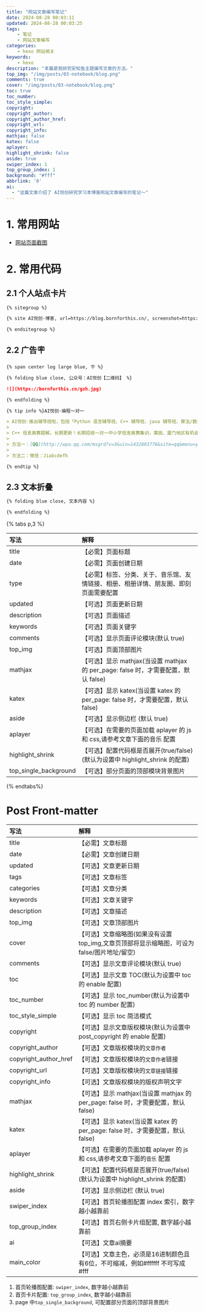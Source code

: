 ```yaml
---
title: "网站文章编写笔记"
date: 2024-08-28 00:03:11
updated: 2024-08-28 00:03:25
tags:
    - 笔记
    - 网站文章编写
categories:
    - hexo 网站相关
keywords: 
    - hexo
description: "本篇是我研究安知鱼主题编写文章的方法。"
top_img: "/img/posts/03-notebook/blog.png"
comments: true
cover: "/img/posts/03-notebook/blog.png"
toc: true
toc_number: 
toc_style_simple:
copyright:
copyright_author:
copyright_author_href:
copyright_url:
copyright_info:
mathjax: false
katex: false
aplayer: 
highlight_shrink: false
aside: true
swiper_index: 1
top_group_index: 1
background: "#fff"
abbrlink: '0'
ai: 
  - "这篇文章介绍了 AI悦创研究学习本博客网站文章编写的笔记～"
---
```


# 1. 常用网站

- [网站页面截图](https://www.thum.io/)

# 2. 常用代码

## 2.1 个人站点卡片

```markdown
{% sitegroup %}

{% site AI悦创·博客, url=https://blog.bornforthis.cn/, screenshot=https://blog.bornforthis.cn/img/link/00-blog.bornforthis.cn.png, avatar=https://bornforthis.cn/aiyc.svg, description=AI悦创·创造不同～ %}

{% endsitegroup %}
```

## 2.2 广告🪧

```markdown
{% span center log large blue, 🪧 %}

{% folding blue close, 公众号：AI悦创【二维码】 %}

![](https://bornforthis.cn/gzh.jpg)

{% endfolding %}

{% tip info %}AI悦创·编程一对一

> AI悦创·推出辅导班啦，包括「Python 语言辅导班、C++ 辅导班、java 辅导班、算法/数据结构辅导班、少儿编程、pygame 游戏开发、Web、Linux」，全部都是一对一教学：一对一辅导 + 一对一答疑 + 布置作业 + 项目实践等。当然，还有线下线上摄影课程、Photoshop、Premiere 一对一教学、QQ、微信在线，随时响应！微信：Jiabcdefh
>
> C++ 信息奥赛题解，长期更新！长期招收一对一中小学信息奥赛集训，莆田、厦门地区有机会线下上门，其他地区线上。微信：Jiabcdefh
>
> 方法一：[QQ](http://wpa.qq.com/msgrd?v=3&uin=1432803776&site=qq&menu=yes)
>
> 方法二：微信：Jiabcdefh

{% endtip %}
```

## 2.3 文本折叠

```markdown
{% folding blue close, 文本内容 %}

{% endfolding %}
```



{% tabs p,3 %}

<!-- tab Page Front-matter -->

| 写法                  | 解释                                                         |
| :-------------------- | :----------------------------------------------------------- |
| title                 | 【必需】页面标题                                             |
| date                  | 【必需】页面创建日期                                         |
| type                  | 【必需】标签、分类、关于、音乐馆、友情链接、相册、相册详情、朋友圈、即刻页面需要配置 |
| updated               | 【可选】页面更新日期                                         |
| description           | 【可选】页面描述                                             |
| keywords              | 【可选】页面关键字                                           |
| comments              | 【可选】显示页面评论模块(默认 true)                          |
| top_img               | 【可选】页面顶部图片                                         |
| mathjax               | 【可选】显示 mathjax(当设置 mathjax 的 per_page: false 时，才需要配置，默认 false) |
| katex                 | 【可选】显示 katex(当设置 katex 的 per_page: false 时，才需要配置，默认 false) |
| aside                 | 【可选】显示侧边栏 (默认 true)                               |
| aplayer               | 【可选】在需要的页面加载 aplayer 的 js 和 css,请参考文章下面的音乐 配置 |
| highlight_shrink      | 【可选】配置代码框是否展开(true/false)(默认为设置中 highlight_shrink 的配置) |
| top_single_background | 【可选】部分页面的顶部模块背景图片                           |

<!-- endtab -->

<!-- tab 标签语法 -->



<!-- endtab -->

<!-- tab 标签语法 -->



<!-- endtab -->

<!-- tab 标签语法 -->



<!-- endtab -->

<!-- tab 标签语法 -->



<!-- endtab -->

{% endtabs%}



# Post Front-matter

| 写法                  | 解释                                                         |
| :-------------------- | :----------------------------------------------------------- |
| title                 | 【必需】文章标题                                             |
| date                  | 【必需】文章创建日期                                         |
| updated               | 【可选】文章更新日期                                         |
| tags                  | 【可选】文章标签                                             |
| categories            | 【可选】文章分类                                             |
| keywords              | 【可选】文章关键字                                           |
| description           | 【可选】文章描述                                             |
| top_img               | 【可选】文章顶部图片                                         |
| cover                 | 【可选】文章缩略图(如果没有设置 top_img,文章页顶部将显示缩略图，可设为 false/图片地址/留空) |
| comments              | 【可选】显示文章评论模块(默认 true)                          |
| toc                   | 【可选】显示文章 TOC(默认为设置中 toc 的 enable 配置)        |
| toc_number            | 【可选】显示 toc_number(默认为设置中 toc 的 number 配置)     |
| toc_style_simple      | 【可选】显示 toc 简洁模式                                    |
| copyright             | 【可选】显示文章版权模块(默认为设置中 post_copyright 的 enable 配置) |
| copyright_author      | 【可选】文章版权模块的`文章作者`                             |
| copyright_author_href | 【可选】文章版权模块的`文章作者`链接                         |
| copyright_url         | 【可选】文章版权模块的`文章链接`链接                         |
| copyright_info        | 【可选】文章版权模块的版权声明文字                           |
| mathjax               | 【可选】显示 mathjax(当设置 mathjax 的 per_page: false 时，才需要配置，默认 false) |
| katex                 | 【可选】显示 katex(当设置 katex 的 per_page: false 时，才需要配置，默认 false) |
| aplayer               | 【可选】在需要的页面加载 aplayer 的 js 和 css,请参考文章下面的`音乐` 配置 |
| highlight_shrink      | 【可选】配置代码框是否展开(true/false)(默认为设置中 highlight_shrink 的配置) |
| aside                 | 【可选】显示侧边栏 (默认 true)                               |
| swiper_index          | 【可选】首页轮播图配置 index 索引，数字越小越靠前            |
| top_group_index       | 【可选】首页右侧卡片组配置, 数字越小越靠前                   |
| ai                    | 【可选】文章ai摘要                                           |
| main_color            | 【可选】文章主色，必须是16进制颜色且有6位，不可缩减，例如#ffffff 不可写成#fff |

1. 首页轮播图配置: `swiper_index`, 数字越小越靠前
2. 首页卡片配置: `top_group_index`, 数字越小越靠前
3. page 中`top_single_background`, 可配置部分页面的顶部背景图片

